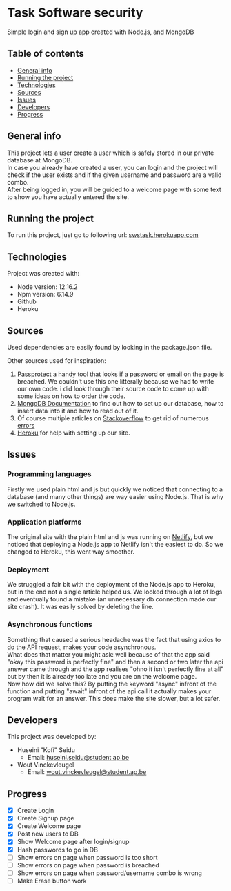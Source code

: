 # Task Software security
Simple login and sign up app created with Node.js, and MongoDB

## Table of contents
* [General info](#general-info)
* [Running the project](#running-the-project)
* [Technologies](#technologies)
* [Sources](#sources)
* [Issues](#issues)
* [Developers](#developers)
* [Progress](#progress)

## General info
This project lets a user create a user which is safely stored in our private database at MongoDB.<br />
In case you already have created a user, you can login and the project will check if the user exists and if the given username and password are a valid combo.<br />
After being logged in, you will be guided to a welcome page with some text to show you have actually entered the site.

## Running the project
To run this project, just go to following url:
[swstask.herokuapp.com](https://swstask.herokuapp.com)

## Technologies
Project was created with:
* Node version: 12.16.2
* Npm version: 	6.14.9
* Github
* Heroku

## Sources
Used dependencies are easily found by looking in the package.json file.

Other sources used for inspiration:<br />
1. [Passprotect](https://github.com/OktaSecurityLabs/passprotect-js) a handy tool that looks if a password or email on the page is breached.
We couldn't use this one litterally because we had to write our own code. i did look through their source code to come up with some ideas on how to order the code.
2. [MongoDB Documentation](https://docs.atlas.mongodb.com) to find out how to set up our database, how to insert data into it and how to read out of it.
3. Of course multiple articles on [Stackoverflow](https://stackoverflow.com/) to get rid of numerous [errors](#issues)
4. [Heroku](https://devcenter.heroku.com/categories/nodejs-support) for help with setting up our site.

## Issues
### Programming languages
Firstly we used plain html and js but quickly we noticed that connecting to a database (and many other things) are way easier using Node.js.
That is why we switched to Node.js.
### Application platforms
The original site with the plain html and js was running on [Netlify](https://www.netlify.com/), but we noticed that deploying a Node.js app to Netlify isn't the easiest to do. So we changed to Heroku, this went way smoother.
### Deployment
We struggled a fair bit with the deployment of the Node.js app to Heroku, but in the end not a single article helped us. We looked through a lot of logs and eventually found a mistake (an unnecessary db connection made our site crash). It was easily solved by deleting the line.
### Asynchronous functions
Something that caused a serious headache was the fact that using axios to do the API request, makes your code asynchronous.<br />
What does that matter you might ask: well because of that the app said "okay this password is perfectly fine" and then a second or two later the api answer came through and the app realises "ohno it isn't perfectly fine at all" but by then it is already too late and you are on the welcome page. <br />
Now how did we solve this? By putting the keyword "async" infront of the function and putting "await" infront of the api call it actually makes your program wait for an answer. This does make the site slower, but a lot safer.

## Developers
This project was developed by:<br />
* Huseini "Kofi" Seidu
	* Email: huseini.seidu@student.ap.be
* Wout Vinckevleugel
	* Email: wout.vinckevleugel@student.ap.be

## Progress
- [x] Create Login 
- [x] Create Signup page
- [x] Create Welcome page
- [x] Post new users to DB
- [x] Show Welcome page after login/signup
- [x] Hash passwords to go in DB
- [ ] Show errors on page when password is too short
- [ ] Show errors on page when password is breached
- [ ] Show errors on page when password/username combo is wrong
- [ ] Make Erase button work
